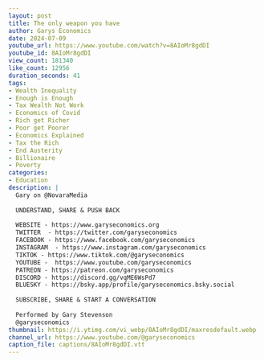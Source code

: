 ```yaml
---
layout: post
title: The only weapon you have
author: Garys Economics
date: 2024-07-09
youtube_url: https://www.youtube.com/watch?v=8AIoMr8gdDI
youtube_id: 8AIoMr8gdDI
view_count: 181340
like_count: 12956
duration_seconds: 41
tags:
- Wealth Inequality
- Enough is Enough
- Tax Wealth Not Work
- Economics of Covid
- Rich get Richer
- Poor get Poorer
- Economics Explained
- Tax the Rich
- End Austerity
- Billionaire
- Poverty
categories:
- Education
description: |
  Gary on @NovaraMedia 
  
  UNDERSTAND, SHARE & PUSH BACK
  
  WEBSITE - https://www.garyseconomics.org
  TWITTER  - https://twitter.com/garyseconomics
  FACEBOOK - https://www.facebook.com/garyseconomics
  INSTAGRAM  - https://www.instagram.com/garyseconomics
  TIKTOK - https://www.tiktok.com/@garyseconomics
  YOUTUBE -  https://www.youtube.com/garyseconomics
  PATREON - https://patreon.com/garyseconomics
  DISCORD - https://discord.gg/vqME6WsPd7
  BLUESKY - https://bsky.app/profile/garyseconomics.bsky.social
  
  SUBSCRIBE, SHARE & START A CONVERSATION
  
  Performed by Gary Stevenson
  @garyseconomics
thumbnail: https://i.ytimg.com/vi_webp/8AIoMr8gdDI/maxresdefault.webp
channel_url: https://www.youtube.com/@garyseconomics
caption_file: captions/8AIoMr8gdDI.vtt
---
```

